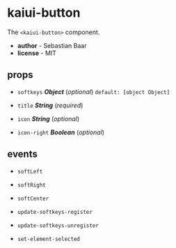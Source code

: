 # kaiui-button 

The `<kaiui-button>` component. 

- **author** - Sebastian Baar 
- **license** - MIT 

## props 

- `softkeys` ***Object*** (*optional*) `default: [object Object]` 

- `title` ***String*** (*required*) 

- `icon` ***String*** (*optional*) 

- `icon-right` ***Boolean*** (*optional*) 

## events 

- `softLeft` 

- `softRight` 

- `softCenter` 

- `update-softkeys-register` 

- `update-softkeys-unregister` 

- `set-element-selected` 

